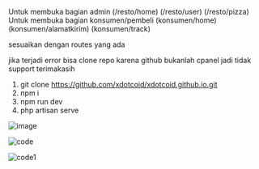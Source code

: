 Untuk membuka bagian admin (/resto/home) (/resto/user) (/resto/pizza)
Untuk membuka bagian konsumen/pembeli (konsumen/home) (konsumen/alamatkirim) (konsumen/track)

sesuaikan dengan routes yang ada

jika terjadi error bisa clone repo karena github bukanlah cpanel jadi tidak support
terimakasih
1. git clone https://github.com/xdotcoid/xdotcoid.github.io.git
2. npm i
3. npm run dev
4. php artisan serve

![image](https://github.com/xdotcoid/crud/assets/46899506/15e598ec-54a8-4df8-8978-7d8b2d0e24c9)

![code](https://github.com/xdotcoid/crud/assets/46899506/374537ea-0937-40f5-b1b9-6f76ede24e82)

![code1](https://github.com/xdotcoid/crud/assets/46899506/4e971478-e47b-4415-8f7d-50e12d0f019e)
